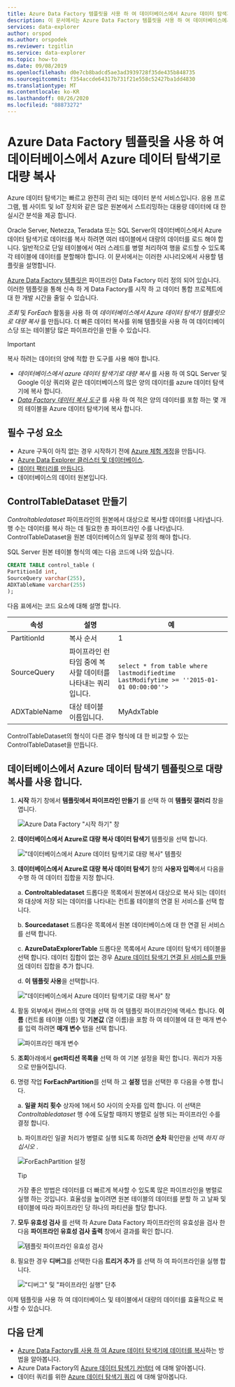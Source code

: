 ```yaml
---
title: Azure Data Factory 템플릿을 사용 하 여 데이터베이스에서 Azure 데이터 탐색기로 대량 복사
description: 이 문서에서는 Azure Data Factory 템플릿을 사용 하 여 데이터베이스에서 Azure로 대량 복사 하는 방법에 대해 알아봅니다 데이터 탐색기
services: data-explorer
author: orspod
ms.author: orspodek
ms.reviewer: tzgitlin
ms.service: data-explorer
ms.topic: how-to
ms.date: 09/08/2019
ms.openlocfilehash: d0e7cb8badcd5ae3ad3939728f35de435b848735
ms.sourcegitcommit: f354accde64317b731f21e558c52427ba1dd4830
ms.translationtype: MT
ms.contentlocale: ko-KR
ms.lasthandoff: 08/26/2020
ms.locfileid: "88873272"
---
```

# <a name="copy-in-bulk-from-a-database-to-azure-data-explorer-by-using-the-azure-data-factory-template"></a>Azure Data Factory 템플릿을 사용 하 여 데이터베이스에서 Azure 데이터 탐색기로 대량 복사 

Azure 데이터 탐색기는 빠르고 완전히 관리 되는 데이터 분석 서비스입니다. 응용 프로그램, 웹 사이트 및 IoT 장치와 같은 많은 원본에서 스트리밍하는 대용량 데이터에 대 한 실시간 분석을 제공 합니다. 

Oracle Server, Netezza, Teradata 또는 SQL Server의 데이터베이스에서 Azure 데이터 탐색기로 데이터를 복사 하려면 여러 테이블에서 대량의 데이터를 로드 해야 합니다. 일반적으로 단일 테이블에서 여러 스레드를 병렬 처리하여 행을 로드할 수 있도록 각 테이블에 데이터를 분할해야 합니다. 이 문서에서는 이러한 시나리오에서 사용할 템플릿을 설명합니다.

[Azure Data Factory 템플릿은](/azure/data-factory/solution-templates-introduction) 파이프라인 Data Factory 미리 정의 되어 있습니다. 이러한 템플릿을 통해 신속 하 게 Data Factory를 시작 하 고 데이터 통합 프로젝트에 대 한 개발 시간을 줄일 수 있습니다. 

*조회* 및 *ForEach* 활동을 사용 하 여 *데이터베이스에서 Azure 데이터 탐색기 템플릿으로 대량 복사* 를 만듭니다. 더 빠른 데이터 복사를 위해 템플릿을 사용 하 여 데이터베이스당 또는 테이블당 많은 파이프라인을 만들 수 있습니다. 

> [!IMPORTANT]
> 복사 하려는 데이터의 양에 적합 한 도구를 사용 해야 합니다.
> * *데이터베이스에서 azure 데이터 탐색기로 대량 복사* 를 사용 하 여 SQL Server 및 Google 이상 쿼리와 같은 데이터베이스의 많은 양의 데이터를 azure 데이터 탐색기에 복사 합니다. 
> * [*Data Factory 데이터 복사 도구*](data-factory-load-data.md) 를 사용 하 여 적은 양의 데이터를 포함 하는 몇 개의 테이블을 Azure 데이터 탐색기에 복사 합니다. 

## <a name="prerequisites"></a>필수 구성 요소

* Azure 구독이 아직 없는 경우 시작하기 전에 [Azure 체험 계정](https://azure.microsoft.com/free/)을 만듭니다.
* [Azure Data Explorer 클러스터 및 데이터베이스](create-cluster-database-portal.md).
* [데이터 팩터리를 만듭니다](data-factory-load-data.md#create-a-data-factory).
* 데이터베이스의 데이터 원본입니다.

## <a name="create-controltabledataset"></a>ControlTableDataset 만들기

*Controltabledataset* 파이프라인의 원본에서 대상으로 복사할 데이터를 나타냅니다. 행 수는 데이터를 복사 하는 데 필요한 총 파이프라인 수를 나타냅니다. ControlTableDataset을 원본 데이터베이스의 일부로 정의 해야 합니다.

SQL Server 원본 테이블 형식의 예는 다음 코드에 나와 있습니다.
    
```sql   
CREATE TABLE control_table (
PartitionId int,
SourceQuery varchar(255),
ADXTableName varchar(255)
);
```

다음 표에서는 코드 요소에 대해 설명 합니다.

|속성  |설명  | 예
|---------|---------| ---------|
|PartitionId   |  복사 순서 | 1  |  
|SourceQuery   |  파이프라인 런타임 중에 복사할 데이터를 나타내는 쿼리입니다. | <br>`select * from table where lastmodifiedtime  LastModifytime >= ''2015-01-01 00:00:00''>` </br>    
|ADXTableName  |  대상 테이블 이름입니다. | MyAdxTable       |  

ControlTableDataset의 형식이 다른 경우 형식에 대 한 비교할 수 있는 ControlTableDataset을 만듭니다.

## <a name="use-the-bulk-copy-from-database-to-azure-data-explorer-template"></a>데이터베이스에서 Azure 데이터 탐색기 템플릿으로 대량 복사를 사용 합니다.

1. **시작** 하기 창에서 **템플릿에서 파이프라인 만들기** 를 선택 하 여 **템플릿 갤러리** 창을 엽니다.

    ![Azure Data Factory "시작 하기" 창](media/data-factory-template/adf-get-started.png)

1. **데이터베이스에서 Azure로 대량 복사 데이터 탐색기** 템플릿을 선택 합니다.
 
    !["데이터베이스에서 Azure 데이터 탐색기로 대량 복사" 템플릿](media/data-factory-template/pipeline-from-template.png)

1.  **데이터베이스에서 Azure로 대량 복사 데이터 탐색기** 창의 **사용자 입력**에서 다음을 수행 하 여 데이터 집합을 지정 합니다. 

    a. **Controltabledataset** 드롭다운 목록에서 원본에서 대상으로 복사 되는 데이터와 대상에 저장 되는 데이터를 나타내는 컨트롤 테이블의 연결 된 서비스를 선택 합니다. 

    b. **Sourcedataset** 드롭다운 목록에서 원본 데이터베이스에 대 한 연결 된 서비스를 선택 합니다. 

    c. **AzureDataExplorerTable** 드롭다운 목록에서 Azure 데이터 탐색기 테이블을 선택 합니다. 데이터 집합이 없는 경우 [Azure 데이터 탐색기 연결 된 서비스를 만들어](data-factory-load-data.md#create-the-azure-data-explorer-linked-service) 데이터 집합을 추가 합니다.

    d. **이 템플릿 사용**을 선택합니다.

    !["데이터베이스에서 Azure 데이터 탐색기로 대량 복사" 창](media/data-factory-template/configure-bulk-copy-adx-template.png)

1. 활동 외부에서 캔버스의 영역을 선택 하 여 템플릿 파이프라인에 액세스 합니다. **이름** (컨트롤 테이블 이름) 및 **기본값** (열 이름)을 포함 하 여 테이블에 대 한 매개 변수를 입력 하려면 **매개 변수** 탭을 선택 합니다.

    ![파이프라인 매개 변수](media/data-factory-template/pipeline-parameters.png)

1.  **조회**아래에서 **get파티션 목록을** 선택 하 여 기본 설정을 확인 합니다. 쿼리가 자동으로 만들어집니다.
1.  명령 작업 **ForEachPartition**를 선택 하 고 **설정** 탭을 선택한 후 다음을 수행 합니다.

    a. **일괄 처리 횟수** 상자에 1에서 50 사이의 숫자를 입력 합니다. 이 선택은 *Controltabledataset* 행 수에 도달할 때까지 병렬로 실행 되는 파이프라인 수를 결정 합니다. 

    b. 파이프라인 일괄 처리가 병렬로 실행 되도록 하려면 **순차** 확인란을 선택 *하지 마십시오* .

    ![ForEachPartition 설정](media/data-factory-template/foreach-partition-settings.png)

    > [!TIP]
    > 가장 좋은 방법은 데이터를 더 빠르게 복사할 수 있도록 많은 파이프라인을 병렬로 실행 하는 것입니다. 효율성을 높이려면 원본 테이블의 데이터를 분할 하 고 날짜 및 테이블에 따라 파이프라인 당 하나의 파티션을 할당 합니다.

1. **모두 유효성 검사** 를 선택 하 Azure Data Factory 파이프라인의 유효성을 검사 한 다음 **파이프라인 유효성 검사 출력** 창에서 결과를 확인 합니다.

    ![템플릿 파이프라인 유효성 검사](media/data-factory-template/validate-template-pipelines.png)

1. 필요한 경우 **디버그**를 선택한 다음 **트리거 추가** 를 선택 하 여 파이프라인을 실행 합니다.

    !["디버그" 및 "파이프라인 실행" 단추](media/data-factory-template/trigger-run-of-pipeline.png)    

이제 템플릿을 사용 하 여 데이터베이스 및 테이블에서 대량의 데이터를 효율적으로 복사할 수 있습니다.

## <a name="next-steps"></a>다음 단계

* [Azure Data Factory를 사용 하 여 Azure 데이터 탐색기에 데이터를 복사](data-factory-load-data.md)하는 방법을 알아봅니다.
* Azure Data Factory의 [Azure 데이터 탐색기 커넥터](/azure/data-factory/connector-azure-data-explorer) 에 대해 알아봅니다.
* 데이터 쿼리를 위한 [Azure 데이터 탐색기 쿼리](web-query-data.md) 에 대해 알아봅니다.






